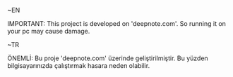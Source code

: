 ~EN

IMPORTANT: This project is developed on 'deepnote.com'. So running it on your pc may cause damage.

~TR

ÖNEMLİ: Bu proje 'deepnote.com' üzerinde geliştirilmiştir. Bu yüzden bilgisayarınızda çalıştırmak hasara neden olabilir.
